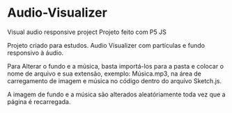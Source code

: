 # Audio-Visualizer
Visual audio responsive project
Projeto feito com P5 JS

Projeto criado para estudos.
Audio Visualizer com partículas e fundo responsivo à áudio.

Para Alterar o fundo  e a música, basta importá-los para a pasta e colocar o nome de arquivo e sua extensão, exemplo: Música.mp3, na área de carregamento de imagem e 
música no código dentro do arquívo Sketch.js.

A imagem de fundo e a música são alterados aleatóriamente toda vez que a página é recarregada.
